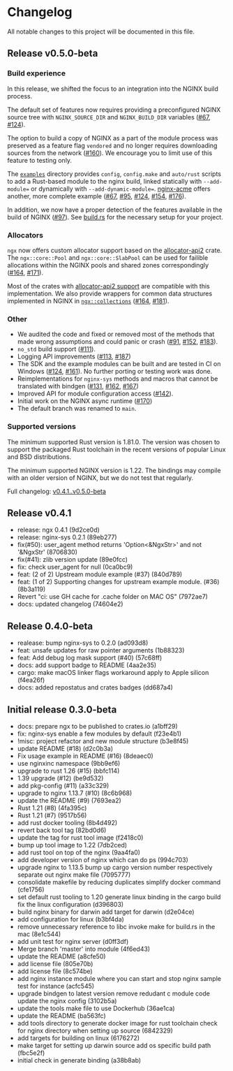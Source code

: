 # Changelog

All notable changes to this project will be documented in this file.

## Release v0.5.0-beta

### Build experience

In this release, we shifted the focus to an integration into the NGINX build
process. 

The default set of features now requires providing a preconfigured NGINX source
tree with `NGINX_SOURCE_DIR` and `NGINX_BUILD_DIR` variables ([#67], [#124]).

The option to build a copy of NGINX as a part of the module process was
preserved as a feature flag `vendored` and no longer requires downloading
sources from the network ([#160]).
We encourage you to limit use of this feature to testing only.

The [`examples`](./examples/) directory provides `config`, `config.make` and
`auto/rust` scripts to add a Rust-based module to the nginx build, linked
statically with `--add-module=` or dynamically with `--add-dynamic-module=`.
[nginx-acme] offers another, more complete example ([#67], [#95], [#124],
[#154], [#176]).

In addition, we now have a proper detection of the features available in the
build of NGINX ([#97]). See [build.rs](./build.rs) for the necessary setup for
your project.

[nginx-acme]: https://github.com/nginx/nginx-acme
[#67]:  https://github.com/nginx/ngx-rust/pull/67
[#95]:  https://github.com/nginx/ngx-rust/pull/95
[#97]:  https://github.com/nginx/ngx-rust/pull/97
[#124]: https://github.com/nginx/ngx-rust/pull/124
[#154]: https://github.com/nginx/ngx-rust/pull/154
[#160]: https://github.com/nginx/ngx-rust/pull/160
[#176]: https://github.com/nginx/ngx-rust/pull/176

### Allocators

`ngx` now offers custom allocator support based on the [allocator-api2] crate.
The `ngx::core::Pool` and `ngx::core::SlabPool` can be used for failible
allocations within the NGINX pools and shared zones correspondingly
([#164], [#171]).

Most of the crates with [allocator-api2 support] are compatible with this
implementation. We also provide wrappers for common data structures implemented
in NGINX in [`ngx::collections`](./src/collections/) ([#164], [#181]).

[allocator-api2]: https://crates.io/crates/allocator_api2
[allocator-api2 support]: https://crates.io/crates/allocator_api2/reverse_dependencies
[#164]: https://github.com/nginx/ngx-rust/pull/164
[#171]: https://github.com/nginx/ngx-rust/pull/171
[#181]: https://github.com/nginx/ngx-rust/pull/181


### Other

* We audited the code and fixed or removed most of the methods that made wrong
  assumptions and could panic or crash ([#91], [#152], [#183]).
* `no_std` build support ([#111]).
* Logging API improvements ([#113], [#187])
* The SDK and the example modules can be built and are tested in CI on Windows
  ([#124], [#161]). No further porting or testing work was done.
* Reimplementations for `nginx-sys` methods and macros that cannot be translated
  with bindgen ([#131], [#162], [#167])
* Improved API for module configuration access ([#142]).
* Initial work on the NGINX async runtime ([#170])
* The default branch was renamed to `main`.

[#91]:  https://github.com/nginx/ngx-rust/pull/91
[#111]: https://github.com/nginx/ngx-rust/pull/111
[#113]: https://github.com/nginx/ngx-rust/pull/113
[#131]: https://github.com/nginx/ngx-rust/pull/131
[#142]: https://github.com/nginx/ngx-rust/pull/142
[#152]: https://github.com/nginx/ngx-rust/pull/152
[#161]: https://github.com/nginx/ngx-rust/pull/161
[#162]: https://github.com/nginx/ngx-rust/pull/162
[#167]: https://github.com/nginx/ngx-rust/pull/167
[#170]: https://github.com/nginx/ngx-rust/pull/170
[#183]: https://github.com/nginx/ngx-rust/pull/183
[#187]: https://github.com/nginx/ngx-rust/pull/187

### Supported versions

The minimum supported Rust version is 1.81.0. The version was chosen to support
the packaged Rust toolchain in the recent versions of popular Linux and BSD
distributions.

The minimum supported NGINX version is 1.22. The bindings may compile with an
older version of NGINX, but we do not test that regularly.

Full changelog: [v0.4.1..v0.5.0-beta](https://github.com/nginx/ngx-rust/compare/v0.4.1...v0.5.0-beta)

## Release v0.4.1
 * release:     ngx 0.4.1                                                       (9d2ce0d)
 * release:     nginx-sys 0.2.1                                                 (89eb277)
 * fix(#50):    user_agent method returns 'Option<&NgxStr>' and not '&NgxStr'   (8706830)
 * fix(#41):    zlib version update                                             (89e0fcc)
 * fix:         check user_agent for null                                       (0ca0bc9)
 * feat:        (2 of 2) Upstream module example (#37)                          (840d789)
 * feat:        (1 of 2) Supporting changes for upstream example module. (#36)  (8b3a119)
 * Revert "ci:  use GH cache for .cache folder on MAC OS"                       (7972ae7)
 * docs:        updated changelog                                               (74604e2)

## Release 0.4.0-beta
 * realease:                                                                                                         bump nginx-sys to 0.2.0                                    (ad093d8)
 * feat:                                                                                                             unsafe updates for raw pointer arguments                   (1b88323)
 * feat:                                                                                                             Add debug log mask support (#40)                           (57c68ff)
 * docs:                                                                                                             add support badge to README                                (4aa2e35)
 * cargo:                                                                                                            make macOS linker flags workaround apply to Apple silicon  (f4ea26f)
 * docs:                                                                                                             added repostatus and crates badges                         (dd687a4)

 ## Initial release 0.3.0-beta
 * docs:                                                                                                             prepare ngx to be published to crates.io                   (a1bff29)
 * fix:                                                                                                              nginx-sys enable a few modules by default                  (f23e4b1)
 *  !misc:                                                                                                           project refactor and new module structure                  (b3e8f45)
 * update README (#18)                                                                                               (d2c0b3a)
 * Fix usage example in README (#16)                                                                                 (8deaec0)
 * use nginxinc namespace                                                                                            (9bb9ef6)
 * upgrade to rust 1.26 (#15)                                                                                        (bbfc114)
 * 1.39 upgrade (#12)                                                                                                (be9d532)
 * add pkg-config (#11)                                                                                              (a33c329)
 * upgrade to nginx 1.13.7 (#10)                                                                                     (8c6b968)
 * update the README (#9)                                                                                            (7693ea2)
 * Rust 1.21 (#8)                                                                                                    (4fa395c)
 * Rust 1.21 (#7)                                                                                                    (9517b56)
 * add rust docker tooling                                                                                           (8b4d492)
 * revert back tool tag                                                                                              (82bd0d6)
 * update the tag for rust tool image                                                                                (f2418c0)
 * bump up tool image to 1.22                                                                                        (7db2ced)
 * add rust tool on top of the nginx                                                                                 (9aa4fa0)
 * add developer version of nginx which can do ps                                                                    (994c703)
 * upgrade nginx to 1.13.5 bump up cargo version number respectively separate out nginx make file                    (7095777)
 * consolidate makefile by reducing duplicates simplify docker command                                               (cfe1756)
 * set default rust  tooling to 1.20 generate linux binding in the cargo build fix the linux configuration           (d396803)
 * build nginx binary for darwin add target for darwin                                                               (d2e04ce)
 * add configuration for linux                                                                                       (b3bf4da)
 * remove unnecessary reference to libc invoke make for build.rs in the mac                                          (8e1c544)
 * add unit test for nginx server                                                                                    (d0ff3df)
 * Merge branch 'master' into module                                                                                 (4f6ed43)
 * update the README                                                                                                 (a8cfe50)
 * add license file                                                                                                  (805e70b)
 * add license file                                                                                                  (8c574be)
 * add nginx instance module where you can start and stop nginx sample test for instance                             (acfc545)
 * upgrade bindgen to latest version remove redudant c module code update the nginx config                           (3102b5a)
 * update the tools make file to use Dockerhub                                                                       (36ae1ca)
 * update the README                                                                                                 (ba563fc)
 * add tools directory to generate docker image for rust toolchain check for nginx directory when setting up source  (6842329)
 * add targets for building on linux                                                                                 (6176272)
 * make target for setting up darwin source add os specific build path                                               (fbc5e2f)
 * initial check in generate binding                                                                                 (a38b8ab)

